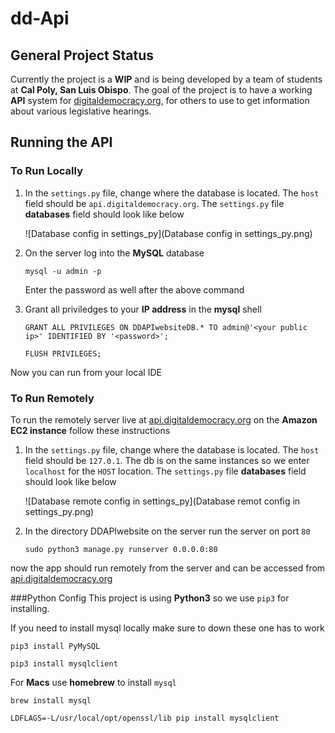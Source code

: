 # dd-Api

## General Project Status
 
 Currently the project is a **WIP** and is being developed by a team of students at **Cal Poly, San Luis Obispo**. The goal of the project is to have a working **API** system for [digitaldemocracy.org](http://digitaldemocracy.org/), for others to use to get information about various legislative hearings.


## Running the API


### To Run Locally

1. In the `settings.py` file, change where the database is located. The `host` field should be `api.digitaldemocracy.org`. The `settings.py` file **databases** field should look like below

	![Database config in settings_py](Database config in settings_py.png)
	
2. On the server log into the **MySQL** database
	
	```
	mysql -u admin -p
	```
	Enter the password as well after the above command

3. 	Grant all priviledges to your **IP address** in the **mysql** shell

	```
	GRANT ALL PRIVILEGES ON DDAPIwebsiteDB.* TO admin@'<your public ip>' IDENTIFIED BY '<password>';
	```
	```
	FLUSH PRIVILEGES;
	```

Now you can run from your local IDE

### To Run Remotely
To run the remotely server live at [api.digitaldemocracy.org](http://api.digitaldemocracy.org/) on the **Amazon EC2 instance** follow these instructions


1. In the `settings.py` file, change where the database is located. The `host` field should be `127.0.1`. The db is on the same instances so we enter `localhost` for the `HOST` location. The `settings.py` file **databases** field should look like below

	![Database remote config in settings_py](Database remot config in settings_py.png)
	
2. In the directory DDAPIwebsite on the server run the server on port `80`
	
	```
	sudo python3 manage.py runserver 0.0.0.0:80
	```

now the app should run remotely from the server and can be accessed
from [api.digitaldemocracy.org](http://api.digitaldemocracy.org/)


###Python Config
This project is using **Python3** so we use `pip3` for installing. 

If you need to install mysql locally make sure to down these one has to work

 ```
 pip3 install PyMySQL
 ```
 
 ```
 pip3 install mysqlclient
 ``` 
 
 For **Macs** use **homebrew** to install `mysql`
 
 ```
 brew install mysql
 ```
  
 ```
 LDFLAGS=-L/usr/local/opt/openssl/lib pip install mysqlclient
 ```

